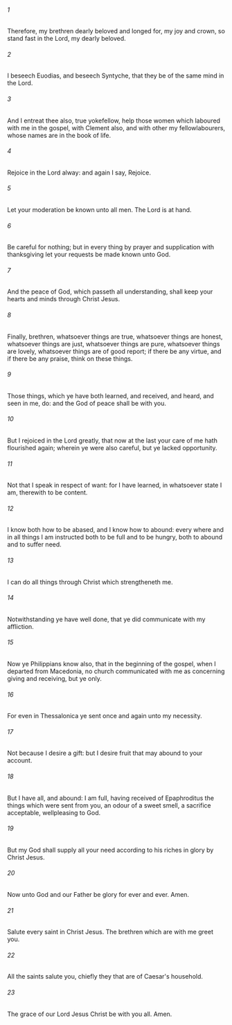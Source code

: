 ###### 1
Therefore, my brethren dearly beloved and longed for, my joy and crown, so stand fast in the Lord, my dearly beloved.

###### 2
I beseech Euodias, and beseech Syntyche, that they be of the same mind in the Lord.

###### 3
And I entreat thee also, true yokefellow, help those women which laboured with me in the gospel, with Clement also, and with other my fellowlabourers, whose names are in the book of life.

###### 4
Rejoice in the Lord alway: and again I say, Rejoice.

###### 5
Let your moderation be known unto all men. The Lord is at hand.

###### 6
Be careful for nothing; but in every thing by prayer and supplication with thanksgiving let your requests be made known unto God.

###### 7
And the peace of God, which passeth all understanding, shall keep your hearts and minds through Christ Jesus.

###### 8
Finally, brethren, whatsoever things are true, whatsoever things are honest, whatsoever things are just, whatsoever things are pure, whatsoever things are lovely, whatsoever things are of good report; if there be any virtue, and if there be any praise, think on these things.

###### 9
Those things, which ye have both learned, and received, and heard, and seen in me, do: and the God of peace shall be with you.

###### 10
But I rejoiced in the Lord greatly, that now at the last your care of me hath flourished again; wherein ye were also careful, but ye lacked opportunity.

###### 11
Not that I speak in respect of want: for I have learned, in whatsoever state I am, therewith to be content.

###### 12
I know both how to be abased, and I know how to abound: every where and in all things I am instructed both to be full and to be hungry, both to abound and to suffer need.

###### 13
I can do all things through Christ which strengtheneth me.

###### 14
Notwithstanding ye have well done, that ye did communicate with my affliction.

###### 15
Now ye Philippians know also, that in the beginning of the gospel, when I departed from Macedonia, no church communicated with me as concerning giving and receiving, but ye only.

###### 16
For even in Thessalonica ye sent once and again unto my necessity.

###### 17
Not because I desire a gift: but I desire fruit that may abound to your account.

###### 18
But I have all, and abound: I am full, having received of Epaphroditus the things which were sent from you, an odour of a sweet smell, a sacrifice acceptable, wellpleasing to God.

###### 19
But my God shall supply all your need according to his riches in glory by Christ Jesus.

###### 20
Now unto God and our Father be glory for ever and ever. Amen.

###### 21
Salute every saint in Christ Jesus. The brethren which are with me greet you.

###### 22
All the saints salute you, chiefly they that are of Caesar's household.

###### 23
The grace of our Lord Jesus Christ be with you all. Amen.

